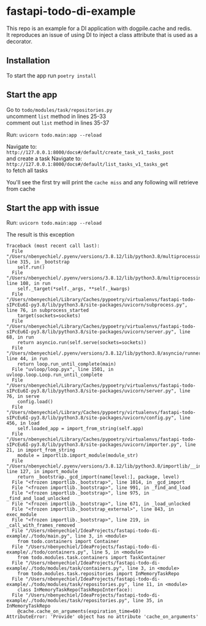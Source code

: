 # fastapi-todo-di-example
This repo is an example for a DI application with dogpile.cache and redis.\
It reproduces an issue of using DI to inject a class attribute that is used as a decorator.

## Installation
To start the app run `poetry install`

## Start the app
Go to `todo/modules/task/repositories.py`\
uncomment `list` method in lines 25-33\
comment out `list` method in lines 35-37

Run: `uvicorn todo.main:app --reload`

Navigate to: `http://127.0.0.1:8000/docs#/default/create_task_v1_tasks_post` \
and create a task
Navigate to: `http://127.0.0.1:8000/docs#/default/list_tasks_v1_tasks_get` \
to fetch all tasks

You'll see the first try will print the `cache miss` and any following will retrieve from cache

## Start the app with issue
Run: `uvicorn todo.main:app --reload` 

The result is this exception
```
Traceback (most recent call last):
  File "/Users/nbenyechiel/.pyenv/versions/3.8.12/lib/python3.8/multiprocessing/process.py", line 315, in _bootstrap
    self.run()
  File "/Users/nbenyechiel/.pyenv/versions/3.8.12/lib/python3.8/multiprocessing/process.py", line 108, in run
    self._target(*self._args, **self._kwargs)
  File "/Users/nbenyechiel/Library/Caches/pypoetry/virtualenvs/fastapi-todo-sIPcEu6I-py3.8/lib/python3.8/site-packages/uvicorn/subprocess.py", line 76, in subprocess_started
    target(sockets=sockets)
  File "/Users/nbenyechiel/Library/Caches/pypoetry/virtualenvs/fastapi-todo-sIPcEu6I-py3.8/lib/python3.8/site-packages/uvicorn/server.py", line 68, in run
    return asyncio.run(self.serve(sockets=sockets))
  File "/Users/nbenyechiel/.pyenv/versions/3.8.12/lib/python3.8/asyncio/runners.py", line 44, in run
    return loop.run_until_complete(main)
  File "uvloop/loop.pyx", line 1501, in uvloop.loop.Loop.run_until_complete
  File "/Users/nbenyechiel/Library/Caches/pypoetry/virtualenvs/fastapi-todo-sIPcEu6I-py3.8/lib/python3.8/site-packages/uvicorn/server.py", line 76, in serve
    config.load()
  File "/Users/nbenyechiel/Library/Caches/pypoetry/virtualenvs/fastapi-todo-sIPcEu6I-py3.8/lib/python3.8/site-packages/uvicorn/config.py", line 456, in load
    self.loaded_app = import_from_string(self.app)
  File "/Users/nbenyechiel/Library/Caches/pypoetry/virtualenvs/fastapi-todo-sIPcEu6I-py3.8/lib/python3.8/site-packages/uvicorn/importer.py", line 21, in import_from_string
    module = importlib.import_module(module_str)
  File "/Users/nbenyechiel/.pyenv/versions/3.8.12/lib/python3.8/importlib/__init__.py", line 127, in import_module
    return _bootstrap._gcd_import(name[level:], package, level)
  File "<frozen importlib._bootstrap>", line 1014, in _gcd_import
  File "<frozen importlib._bootstrap>", line 991, in _find_and_load
  File "<frozen importlib._bootstrap>", line 975, in _find_and_load_unlocked
  File "<frozen importlib._bootstrap>", line 671, in _load_unlocked
  File "<frozen importlib._bootstrap_external>", line 843, in exec_module
  File "<frozen importlib._bootstrap>", line 219, in _call_with_frames_removed
  File "/Users/nbenyechiel/IdeaProjects/fastapi-todo-di-example/./todo/main.py", line 3, in <module>
    from todo.containers import Container
  File "/Users/nbenyechiel/IdeaProjects/fastapi-todo-di-example/./todo/containers.py", line 5, in <module>
    from todo.modules.task.containers import TaskContainer
  File "/Users/nbenyechiel/IdeaProjects/fastapi-todo-di-example/./todo/modules/task/containers.py", line 3, in <module>
    from todo.modules.task.repositories import InMemoryTaskRepo
  File "/Users/nbenyechiel/IdeaProjects/fastapi-todo-di-example/./todo/modules/task/repositories.py", line 11, in <module>
    class InMemoryTaskRepo(TaskRepoInterface):
  File "/Users/nbenyechiel/IdeaProjects/fastapi-todo-di-example/./todo/modules/task/repositories.py", line 35, in InMemoryTaskRepo
    @cache.cache_on_arguments(expiration_time=60)
AttributeError: 'Provide' object has no attribute 'cache_on_arguments'
```


